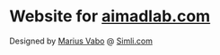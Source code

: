# Website for [aimadlab.com](https://aimadlab.com/)

Designed by [Marius Vabo](https://www.linkedin.com/in/marius-vabo-713581b0/) @ [Simli.com](https://simli.com)
